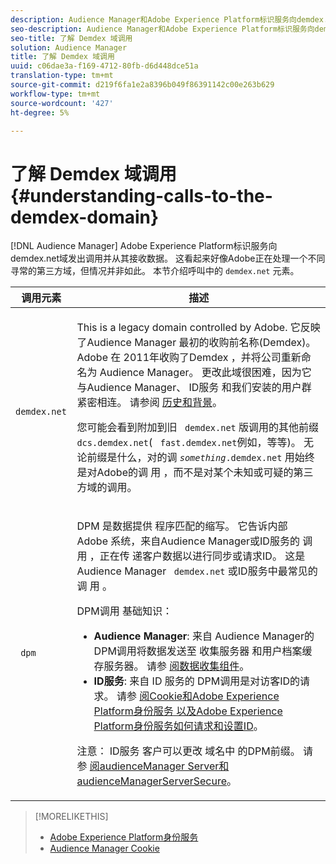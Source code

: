 ```yaml
---
description: Audience Manager和Adobe Experience Platform标识服务向demdex.net域发出调用并从中接收数据。 这看起来好像Adobe正在处理一个不同寻常的第三方域，但情况并非如此。 本节介绍demdex.net调用中的元素。
seo-description: Audience Manager和Adobe Experience Platform标识服务向demdex.net域发出调用并从中接收数据。 这看起来好像Adobe正在处理一个不同寻常的第三方域，但情况并非如此。 本节介绍demdex.net调用中的元素。
seo-title: 了解 Demdex 域调用
solution: Audience Manager
title: 了解 Demdex 域调用
uuid: c06dae3a-f169-4712-80fb-d6d448dce51a
translation-type: tm+mt
source-git-commit: d219f6fa1e2a8396b049f86391142c00e263b629
workflow-type: tm+mt
source-wordcount: '427'
ht-degree: 5%

---
```



# 了解 Demdex 域调用{#understanding-calls-to-the-demdex-domain}

[!DNL Audience Manager] Adobe Experience Platform标识服务向demdex.net域发出调用并从其接收数据。 这看起来好像Adobe正在处理一个不同寻常的第三方域，但情况并非如此。 本节介绍呼叫中的 `demdex.net` 元素。

<table id="table_B846CBEDDA4C4AD19416F7C27FC325C6"> 
 <thead> 
  <tr> 
   <th colname="col1" class="entry"> 调用元素 </th> 
   <th colname="col2" class="entry"> 描述 </th> 
  </tr> 
 </thead>
 <tbody> 
  <tr> 
   <td colname="col1"> <p> <code> demdex.net</code> </p> </td> 
   <td colname="col2"> <p>This is a legacy domain controlled by <span class="keyword"> Adobe</span>. 它反映 <span class="keyword"> 了</span>Audience Manager<span class="keyword"> 最初的收购前名称(</span>Demdex)。 <span class="keyword"> Adobe</span> 在 <span class="keyword"> 2011年收购了Demdex</span> ，并将公司重新命名为 <span class="keyword"> Audience Manager</span>。 更改此域很困难，因为它与Audience Manager、 <span class="keyword"> ID服务</span><span class="wintitle"> 和我们安装的用户群紧密相连</span>。 请参阅 <a href="../overview/aam-overview.md#history-and-background"> 历史和背景</a>。 </p> <p>您可能会看到附加到旧 <code> demdex.net</code> 版调用的其他前缀 <code> dcs.demdex.net</code>( <code> fast.demdex.net</code>例如，等等)。 无论前缀是什么，对的调 <code><i>something</i>.demdex.net</code> 用始终是对Adobe的调 <span class="keyword"> 用</span> ，而不是对某个未知或可疑的第三方域的调用。 </p> </td> 
  </tr> 
  <tr> 
   <td colname="col1"> <p> <code> dpm</code> </p> </td> 
   <td colname="col2"> <p><span class="wintitle"> DPM</span> 是数据提供 <span class="wintitle"> 程序匹配的缩写</span>。 它告诉内部 <span class="keyword"> Adobe</span> 系统，来自Audience Manager或ID服务的 <span class="keyword"> 调用</span> ，正在传 <span class="wintitle"></span> 递客户数据以进行同步或请求ID。 这是Audience Manager <code> demdex.net</code> 或ID服务中最常见的 <span class="keyword"> 调</span> 用 <span class="wintitle"> 。</span> </p> <p><span class="wintitle"> DPM调用</span> 基础知识： </p> <p> 
     <ul id="ul_44023BB060774518BE414EE10820C141"> 
      <li id="li_0F94D1988A6944BA885FD40AB26FC49F"> <b> <span class="keyword"> Audience Manager</span></b>: 来自 <span class="wintitle"> Audience Manager的</span> DPM调用将数据发送至 <span class="keyword"> 收集服务器</span> 和用户档案缓 <span class="wintitle"></span><span class="wintitle"></span>存服务器。 请参 <a href="../reference/system-components/components-data-collection.md"> 阅数据收集组件</a>。 </li> 
      <li id="li_5A7EA9EE16EE4D828F0A24AE2B969122"> <b> <span class="wintitle"> ID服务</span></b>: 来自 <span class="wintitle"> ID</span> 服务的 <span class="wintitle"></span> DPM调用是对访客ID的请求。 请参 <a href="https://docs.adobe.com/content/help/en/id-service/using/intro/cookies.html" format="https" scope="external"> 阅Cookie和Adobe Experience Platform身份服务</a><a href="https://docs.adobe.com/content/help/en/id-service/using/intro/id-request.html" format="https" scope="external"> 以及Adobe Experience Platform身份服务如何请求和设置ID</a>。 </li> 
     </ul> </p> <p> <p>注意：  <span class="wintitle"> ID服务</span> 客户可以更改 <span class="wintitle"> 域名中</span> 的DPM前缀。 请参 <a href="https://docs.adobe.com/content/help/en/id-service/using/id-service-api/configurations/subdomain-config.html" format="https" scope="external"> 阅audienceManager Server和audienceManagerServerSecure</a>。 </p> </p> </td> 
  </tr> 
 </tbody> 
</table>

>[!MORELIKETHIS]
>
>* [Adobe Experience Platform身份服务](https://docs.adobe.com/content/help/en/id-service/using/home.html)
>* [Audience Manager Cookie](https://docs.adobe.com/content/help/en/core-services/interface/ec-cookies/cookies-am.html)

